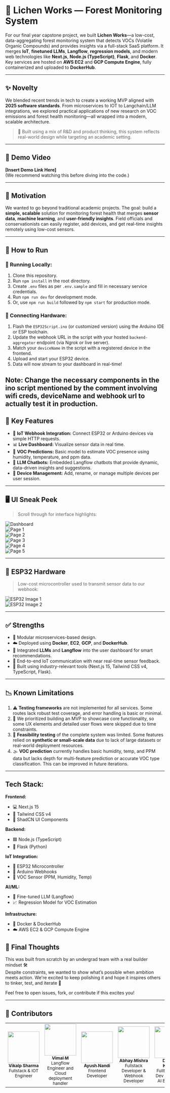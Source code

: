 # 🍃 Lichen Works — Forest Monitoring System

For our final year capstone project, we built **Lichen Works**—a low-cost, data-aggregating forest monitoring system that detects VOCs (Volatile Organic Compounds) and provides insights via a full-stack SaaS platform. It merges **IoT**, **finetuned LLMs**, **Langflow**, **regression models**, and modern web technologies like **Next.js**, **Node.js (TypeScript)**, **Flask**, and **Docker**. Key services are hosted on **AWS EC2** and **GCP Compute Engine**, fully containerized and uploaded to **DockerHub**.

---

## ✨ Novelty

We blended recent trends in tech to create a working MVP aligned with **2025 software standards**. From microservices to IOT to Langchain/LLM integrations, we explored practical applications of new research on VOC emissions and forest health monitoring—all wrapped into a modern, scalable architecture.

> 🔬 Built using a mix of R&D and product thinking, this system reflects real-world design while targeting an academic setting.

---

## 🎥 Demo Video

**[Insert Demo Link Here]**  
(We recommend watching this before diving into the code.)

---

## 🌱 Motivation

We wanted to go beyond traditional academic projects. The goal: build a **simple, scalable** solution for monitoring forest health that merges **sensor data**, **machine learning**, and **user-friendly insights**. Field officials and conservationists can easily register, add devices, and get real-time insights remotely using low-cost sensors.

---

## 🚀 How to Run

### 🔧 Running Locally:

1. Clone this repository.
2. Run `npm install` in the root directory.
3. Create `.env` files as per `.env.sample` and fill in necessary service credentials.
4. Run `npm run dev` for development mode.
5. Or, use `npm run build` followed by `npm start` for production mode.

### 📡 Connecting Hardware:

1. Flash the `ESP32Script.ino` (or customized version) using the Arduino IDE or ESP toolchain.
2. Update the webhook URL in the script with your hosted `backend-aggregator` endpoint (via Ngrok or live server).
3. Match your `deviceName` in the script with a registered device in the frontend.
4. Upload and start your ESP32 device.
5. Data will now stream to your dashboard in real-time!

**Note:** Change the necessary components in the ino script mentioned by the comment involving wifi creds, deviceName and webhook url to actually test it in production.
---

## 🧠 Key Features

- 📡 **IoT Webhook Integration:** Connect ESP32 or Arduino devices via simple HTTP requests.
- 📊 **Live Dashboard:** Visualize sensor data in real time.
- 🌿 **VOC Predictions:** Basic model to estimate VOC presence using humidity, temperature, and ppm data.
- 🤖 **LLM Chatbots:** Embedded Langflow chatbots that provide dynamic, data-driven insights and suggestions.
- 🔄 **Device Management:** Add, rename, or manage multiple devices per user session.

---

## 🖥️ UI Sneak Peek

> Scroll through for interface highlights:

![Dashboard](https://github.com/user-attachments/assets/4ecb3423-2fd5-42a1-8878-8736b0f6e5bb)  
![Page 1](https://github.com/user-attachments/assets/f9daf027-ad7b-4302-a032-a7db2fbcc829)  
![Page 2](https://github.com/user-attachments/assets/08dc41c4-61c2-4779-b290-ccc1f9eb2b05)  
![Page 3](https://github.com/user-attachments/assets/add48af9-ee17-4699-85a3-05a73f72a469)  
![Page 4](https://github.com/user-attachments/assets/e4eadceb-d131-4e6f-b55c-f8613511d678)  
![Page 5](https://github.com/user-attachments/assets/2290a8ef-4646-4ff8-a8a4-298cf893ddd2)

---

## 🔌 ESP32 Hardware

> Low-cost microcontroller used to transmit sensor data to our webhook:

![ESP32 Image 1](https://github.com/user-attachments/assets/9f2ad8a4-de4e-4fb4-b712-493604f3c4e0)  
![ESP32 Image 2](https://github.com/user-attachments/assets/3c40beac-c258-40d7-b2a4-b65ae325eda7)

---

## ✅ Strengths

- 🧩 Modular microservices-based design.
- ☁️ Deployed using **Docker**, **EC2**, **GCP**, and **DockerHub**.
- 🧠 Integrated **LLMs** and **Langflow** into the user dashboard for smart recommendations.
- 📡 End-to-end IoT communication with near real-time sensor feedback.
- 🎯 Built using industry-relevant tools (Next.js 15, Tailwind CSS v4, TypeScript, Flask).

---

## 📉 Known Limitations

1. ⚠️ **Testing frameworks** are not implemented for all services. Some routes lack robust test coverage, and error handling is basic or minimal.
2. 🧪 We prioritized building an MVP to showcase core functionality, so some UX elements and detailed user flows were skipped due to time constraints.
3. 🔬 **Feasibility testing** of the complete system was limited. Some features relied on **synthetic or small-scale data** due to lack of large datasets or real-world deployment resources.
4. 🌫️ **VOC prediction** currently handles basic humidity, temp, and PPM data but lacks depth for multi-feature prediction or accurate VOC type classification. This can be improved in future iterations.

---

## Tech Stack:

**Frontend:**
- 💻 Next.js 15
- 🎨 Tailwind CSS v4
- 🧩 ShadCN UI Components

**Backend:**
- 🟦 Node.js (TypeScript)
- 🐍 Flask (Python)

**IoT Integration:**
- 🔌 ESP32 Microcontroller
- 📡 Arduino Webhooks
- 🌿 VOC Sensor (PPM, Humidity, Temp)

**AI/ML:**
- 🤖 Fine-tuned LLM (Langflow)
- 📈 Regression Model for VOC Estimation

**Infrastructure:**
- 🐳 Docker & DockerHub
- ☁️ AWS EC2 & GCP Compute Engine


## 💬 Final Thoughts

This was built from scratch by an undergrad team with a real builder mindset 🛠️  
Despite constraints, we wanted to show what’s possible when ambition meets action. We're excited to keep polishing it and hope it inspires others to tinker, test, and iterate 🚀

Feel free to open issues, fork, or contribute if this excites you!

---

## 👥 Contributors

<table>
  <tr>
    <td align="center"><a href="https://github.com/Paper-Bag-dev"><img src="https://avatars.githubusercontent.com/Paper-Bag-dev" width="100px;" alt=""/><br /><sub><b>Vikalp Sharma</b></sub></a><br /><sub>Fullstack & IOT Engineer</sub></td>
    <td align="center"><a href="https://github.com/Vimall03"><img src="https://avatars.githubusercontent.com/Vimall03" width="100px;" alt=""/><br /><sub><b>Vimal M</b></sub></a><br /><sub>Langflow Engineer and Cloud deployment handler</sub></td>
    <td align="center"><a href="https://github.com/ayushnandi"><img src="https://avatars.githubusercontent.com/ayushnandi" width="100px;" alt=""/><br /><sub><b>Ayush Nandi</b></sub></a><br /><sub>Frontend Developer</sub></td>
    <td align="center"><a href="https://github.com/Abdev1205"><img src="https://avatars.githubusercontent.com/Abdev1205" width="100px;" alt=""/><br /><sub><b>Abhay Mishra</b></sub></a><br /><sub>Fullstack Developer & Webhook Developer</sub></td>
    <td align="center"><a href="https://github.com/DevangKapoor"><img src="https://avatars.githubusercontent.com/DevangKapoor" width="100px;" alt=""/><br /><sub><b>Devang Kapoor</b></sub></a><br /><sub>Fulltime game Dev & Parttime AI Enthusiast</sub></td>
  </tr>
</table>

